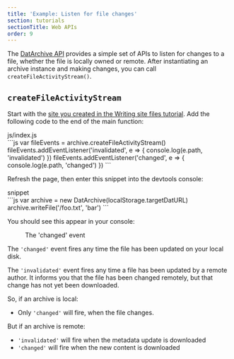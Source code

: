 ```yaml
---
title: 'Example: Listen for file changes'
section: tutorials
sectionTitle: Web APIs
order: 9
---
```


The [DatArchive API](/docs/apis/dat.html) provides a simple set of APIs to listen for changes to a file, whether the file is locally owned or remote. After instantiating an archive instance and making changes, you can call `createFileActivityStream()`.

## `createFileActivityStream`

Start with the [site you created in the Writing site files tutorial](http://localhost:4000/docs/tutorials/write-site-files.html). Add the following code to the end of the main function:

<figcaption class="code">js/index.js</figcaption>
```js
var fileEvents = archive.createFileActivityStream()
fileEvents.addEventListener('invalidated', e => {
  console.log(e.path, 'invalidated')
})
fileEvents.addEventListener('changed', e => {
  console.log(e.path, 'changed')
})
```

Refresh the page, then enter this snippet into the devtools console:

<figcaption class="code">snippet</figcaption>
```js
var archive = new DatArchive(localStorage.targetDatURL)
archive.writeFile('/foo.txt', 'bar')
```

You should see this appear in your console:

<figure>
<img data-src="/img/docs/tut-listen-for-file-changes/changed.png" >
<figcaption>The 'changed' event</figcaption>
</figure>

The `'changed'` event fires any time the file has been updated on your local disk.

The `'invalidated'` event fires any time a file has been updated by a remote author. It informs you that the file has been changed remotely, but that change has not yet been downloaded.

So, if an archive is local:

- Only `'changed'` will fire, when the file changes.

But if an archive is remote:

- `'invalidated'` will fire when the metadata update is downloaded
- `'changed'` will fire when the new content is downloaded
